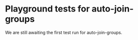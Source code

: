 # Playground tests for auto-join-groups
We are still awaiting the first test run for auto-join-groups.
